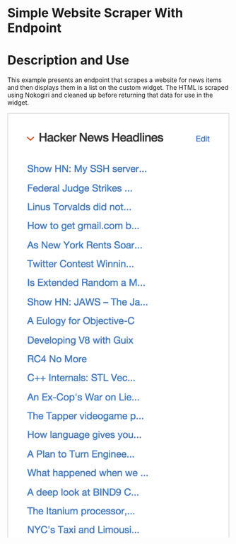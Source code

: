 # Simple Website Scraper With Endpoint #

# Description and Use #

This example presents an endpoint that scrapes a website for news
items and then displays them in a list on the custom widget.  The HTML
is scraped using Nokogiri and cleaned up before returning that data
for use in the widget.

![Screen Shot](screenshot.png)
